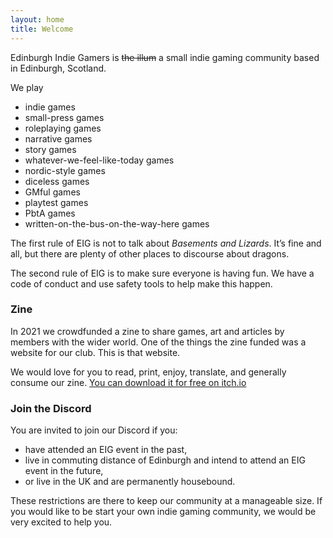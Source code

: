```yaml
---
layout: home
title: Welcome
---
```


Edinburgh Indie Gamers is ~~the illum~~ a small indie gaming community based in Edinburgh, Scotland.

We play
- indie games
- small-press games
- roleplaying games
- narrative games
- story games
- whatever-we-feel-like-today games
- nordic-style games
- diceless games
- GMful games
- playtest games
- PbtA games
- written-on-the-bus-on-the-way-here games

The first rule of EIG is not to talk about <cite>Basements and Lizards</cite>. It’s fine and all, but there are plenty of other places to discourse about dragons.

The second rule of EIG is to make sure everyone is having fun. We have a code of conduct and use safety tools to help make this happen.

### Zine

In 2021 we crowdfunded a zine to share games, art and articles by members with the wider world. One of the things the zine funded was a website for our club. This is that website.

We would love for you to read, print, enjoy, translate, and generally consume our zine. [You can download it for free on itch.io](https://empowermint.itch.io/edinburgh-indie-gamers-zine-2021 "EIG Zine page")

### Join the Discord

You are invited to join our Discord if you:
- have attended an EIG event in the past,
- live in commuting distance of Edinburgh and intend to attend an EIG event in the future, 
- or live in the UK and are permanently housebound.

These restrictions are there to keep our community at a manageable size. If you would like to be start your own indie gaming community, we would be very excited to help you. 
